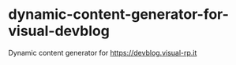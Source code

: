 # dynamic-content-generator-for-visual-devblog
Dynamic content generator for https://devblog.visual-rp.it

